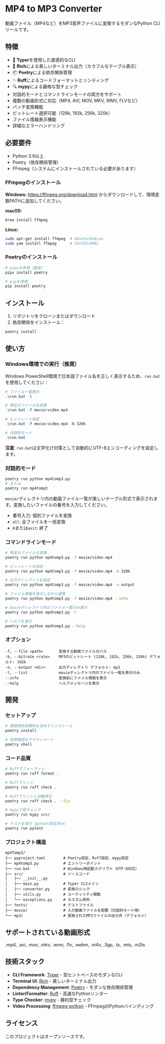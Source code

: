 # MP4 to MP3 Converter

動画ファイル（MP4など）をMP3音声ファイルに変換するモダンなPython CLIツールです。

## 特徴

- 🎯 **Typer**を使用した直感的なCLI
- 🎨 **Rich**による美しいターミナル出力（カラフルなテーブル表示）
- 📦 **Poetry**による依存関係管理
- ✨ **Ruff**によるコードフォーマットとリンティング
- 🔍 **mypy**による厳格な型チェック
- 対話的モードとコマンドラインモードの両方をサポート
- 複数の動画形式に対応（MP4, AVI, MOV, MKV, WMV, FLVなど）
- バッチ変換機能
- ビットレート選択可能（128k, 192k, 256k, 320k）
- ファイル情報表示機能
- 詳細なエラーハンドリング

## 必要要件

- Python 3.9以上
- Poetry（依存関係管理）
- FFmpeg（システムにインストールされている必要があります）

### FFmpegのインストール

**Windows:**
https://ffmpeg.org/download.html からダウンロードして、環境変数PATHに追加してください。

**macOS:**
```bash
brew install ffmpeg
```

**Linux:**
```bash
sudo apt-get install ffmpeg  # Ubuntu/Debian
sudo yum install ffmpeg      # CentOS/RHEL
```

### Poetryのインストール

```bash
# pipxを使用（推奨）
pipx install poetry

# pipを使用
pip install poetry
```

## インストール

1. リポジトリをクローンまたはダウンロード
2. 依存関係をインストール：

```bash
poetry install
```

## 使い方

### Windows環境での実行（推奨）

Windows PowerShell環境で日本語ファイル名を正しく表示するため、`run.bat`を使用してください：

```powershell
# ファイル一覧表示
.\run.bat -l

# 特定のファイルを変換
.\run.bat -f movie/video.mp4

# ビットレート指定
.\run.bat -f movie/video.mp4 -b 320k

# 対話的モード
.\run.bat
```

**注意**: `run.bat`は文字化け対策として自動的にUTF-8エンコーディングを設定します。

### 対話的モード

```bash
poetry run python mp4tomp3.py
# または
poetry run mp4tomp3
```

`movie/`ディレクトリ内の動画ファイル一覧が美しいテーブル形式で表示されます。変換したいファイルの番号を入力してください。

- 番号入力: 個別ファイルを変換
- `all`: 全ファイルを一括変換
- `0`または`exit`: 終了

### コマンドラインモード

```bash
# 特定のファイルを変換
poetry run python mp4tomp3.py -f movie/video.mp4

# ビットレートを指定
poetry run python mp4tomp3.py -f movie/video.mp4 -b 320k

# 出力ディレクトリを指定
poetry run python mp4tomp3.py -f movie/video.mp4 -o output

# ファイル情報を表示しながら変換
poetry run python mp4tomp3.py -f movie/video.mp4 --info

# movieディレクトリ内のファイル一覧のみ表示
poetry run python mp4tomp3.py -l

# ヘルプを表示
poetry run python mp4tomp3.py --help
```

### オプション

```
-f, --file <path>       変換する動画ファイルのパス
-b, --bitrate <rate>    MP3のビットレート (128k, 192k, 256k, 320k) デフォルト: 192k
-o, --output <dir>      出力ディレクトリ デフォルト: mp3
-l, --list              movieディレクトリ内のファイル一覧を表示のみ
--info                  変換前にファイル情報を表示
--help                  ヘルプメッセージを表示
```

## 開発

### セットアップ

```bash
# 開発用依存関係を含めてインストール
poetry install

# 仮想環境をアクティベート
poetry shell
```

### コード品質

```bash
# Ruffでフォーマット
poetry run ruff format .

# Ruffでリント
poetry run ruff check .

# Ruffでリントと自動修正
poetry run ruff check . --fix

# mypyで型チェック
poetry run mypy src/

# テストを実行（pytest設定済み）
poetry run pytest
```

### プロジェクト構造

```
mp4Tomp3/
├── pyproject.toml        # Poetry設定、Ruff設定、mypy設定
├── mp4tomp3.py           # エントリーポイント
├── run.bat               # Windows用起動スクリプト（UTF-8対応）
├── src/                  # ソースコード
│   ├── __init__.py
│   ├── main.py           # Typer CLIメイン
│   ├── converter.py      # 変換ロジック
│   ├── utils.py          # ユーティリティ関数
│   └── exceptions.py     # カスタム例外
├── tests/                # テストファイル
├── movie/                # 入力動画ファイルを配置（対話的モード用）
└── mp3/                  # 変換されたMP3ファイルの出力先（デフォルト）
```

## サポートされている動画形式

.mp4, .avi, .mov, .mkv, .wmv, .flv, .webm, .m4v, .3gp, .ts, .mts, .m2ts

## 技術スタック

- **CLI Framework**: [Typer](https://typer.tiangolo.com/) - 型ヒントベースのモダンなCLI
- **Terminal UI**: [Rich](https://rich.readthedocs.io/) - 美しいターミナル出力
- **Dependency Management**: [Poetry](https://python-poetry.org/) - モダンな依存関係管理
- **Linter/Formatter**: [Ruff](https://docs.astral.sh/ruff/) - 高速なPythonリンター
- **Type Checker**: [mypy](https://mypy-lang.org/) - 静的型チェック
- **Video Processing**: [ffmpeg-python](https://github.com/kkroening/ffmpeg-python) - FFmpegのPythonバインディング

## ライセンス

このプロジェクトはオープンソースです。
